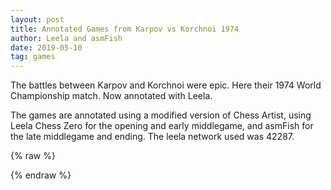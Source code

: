 ```yaml
---
layout: post
title: Annotated Games from Karpov vs Korchnoi 1974
author: Leela and asmFish
date: 2019-05-10
tag: games
---
```


The battles between Karpov and Korchnoi were epic. Here their 1974 World Championship match.
Now annotated with Leela.

The games are annotated using a
modified version of Chess Artist, using Leela Chess Zero for the opening and early middlegame, and
asmFish for the late middlegame and ending. The leela network used was 42287.

<!--more-->

{% raw %}
<div class="cbreplay" data-url="/public/pgn/ann_karpovkorchnoi_wcc1974.pgn">
        </div>
{% endraw %}

